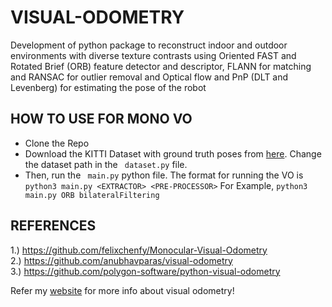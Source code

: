 # VISUAL-ODOMETRY
Development of python package to reconstruct indoor and outdoor environments with diverse texture contrasts using Oriented FAST and Rotated Brief (ORB) feature detector and descriptor, FLANN for matching and RANSAC for outlier removal and Optical flow and PnP (DLT and Levenberg) for estimating the pose of the robot

## HOW TO USE FOR MONO VO

- Clone the Repo
- Download the KITTI Dataset with ground truth poses from <a href="http://www.cvlibs.net/datasets/kitti/eval_odometry.php">here</a>. Change the dataset path in the ``` dataset.py``` file.
- Then, run the ``` main.py``` python file. The format for running the VO is 
``` python3 main.py <EXTRACTOR> <PRE-PROCESSOR> ```
For Example, ``` python3 main.py ORB bilateralFiltering ```

## REFERENCES
1.) https://github.com/felixchenfy/Monocular-Visual-Odometry<br>
2.) https://github.com/anubhavparas/visual-odometry<br>
3.) https://github.com/polygon-software/python-visual-odometry<br>

Refer my <a href="https://jbright.tech/#projects"> website</a> for more info about visual odometry!
